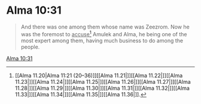 # Alma 10:31

> And there was one among them whose name was Zeezrom. Now he was the foremost to <u>accuse</u>[^a] Amulek and Alma, he being one of the most expert among them, having much business to do among the people.

[Alma 10:31](https://www.churchofjesuschrist.org/study/scriptures/bofm/alma/10?lang=eng&id=p31#p31)


[^a]: [[Alma 11.20|Alma 11:21 (20–36)]][[Alma 11.21|]][[Alma 11.22|]][[Alma 11.23|]][[Alma 11.24|]][[Alma 11.25|]][[Alma 11.26|]][[Alma 11.27|]][[Alma 11.28|]][[Alma 11.29|]][[Alma 11.30|]][[Alma 11.31|]][[Alma 11.32|]][[Alma 11.33|]][[Alma 11.34|]][[Alma 11.35|]][[Alma 11.36|]].  
